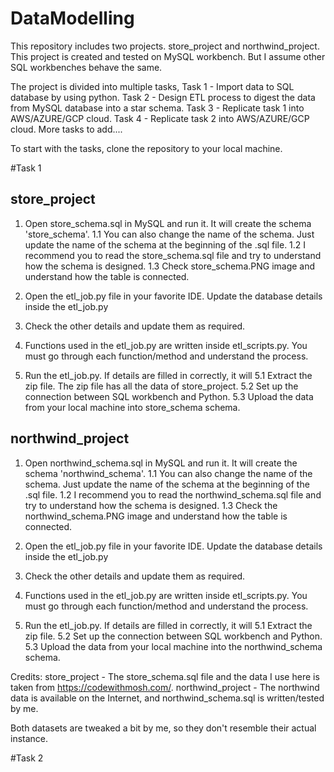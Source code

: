 # DataModelling
This repository includes two projects. store_project and northwind_project. This project is created and tested on MySQL workbench. But I assume other SQL workbenches behave the same.

The project is divided into multiple tasks, 
Task 1 - Import data to SQL database by using python.
Task 2 - Design ETL process to digest the data from MySQL database into a star schema. 
Task 3 - Replicate task 1 into AWS/AZURE/GCP cloud.
Task 4 - Replicate task 2 into AWS/AZURE/GCP cloud.
More tasks to add....

To start with the tasks, clone the repository to your local machine.

#Task 1

## store_project
1. Open store_schema.sql in MySQL and run it. It will create the schema 'store_schema'. 
   1.1 You can also change the name of the schema. Just update the name of the schema at the beginning of the .sql file.
   1.2 I recommend you to read the store_schema.sql file and try to understand how the schema is designed.
   1.3 Check store_schema.PNG image and understand how the table is connected.

2. Open the etl_job.py file in your favorite IDE. Update the database details inside the etl_job.py
3. Check the other details and update them as required.
4. Functions used in the etl_job.py are written inside etl_scripts.py. You must go through each function/method and understand the process.
5. Run the etl_job.py. If details are filled in correctly, it will
    5.1 Extract the zip file. The zip file has all the data of store_project.
    5.2 Set up the connection between SQL workbench and Python.
    5.3 Upload the data from your local machine into store_schema schema.


## northwind_project
1. Open northwind_schema.sql in MySQL and run it. It will create the schema 'northwind_schema'. 
    1.1 You can also change the name of the schema. Just update the name of the schema at the beginning of the .sql file.
    1.2 I recommend you to read the northwind_schema.sql file and try to understand how the schema is designed.
    1.3 Check the northwind_schema.PNG image and understand how the table is connected.

2. Open the etl_job.py file in your favorite IDE. Update the database details inside the etl_job.py
3. Check the other details and update them as required.
4. Functions used in the etl_job.py are written inside etl_scripts.py. You must go through each function/method and understand the process.
5. Run the etl_job.py. If details are filled in correctly, it will
    5.1 Extract the zip file.
    5.2 Set up the connection between SQL workbench and Python.
    5.3 Upload the data from your local machine into the northwind_schema schema.

Credits: 
store_project - The store_schema.sql file and the data I use here is taken from https://codewithmosh.com/. 
northwind_project - The northwind data is available on the Internet, and northwind_schema.sql is written/tested by me. 

Both datasets are tweaked a bit by me, so they don't resemble their actual instance.

#Task 2
